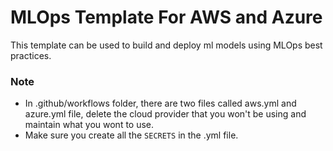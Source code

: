 # MLOps Template For AWS and Azure
This template can be used to build and deploy ml models using MLOps best practices.

### Note
* In .github/workflows folder, there are two files called aws.yml and azure.yml file, delete the cloud provider that you won't be using and maintain what you wont to use.
* Make sure you create all the `SECRETS` in the .yml file.
